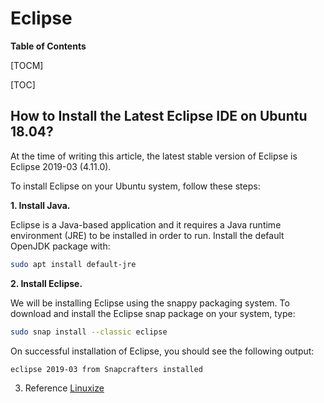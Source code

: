 
# Eclipse

**Table of Contents**

[TOCM]

[TOC]

## How to Install the Latest Eclipse IDE on Ubuntu 18.04?

At the time of writing this article, the latest stable version of Eclipse is 
Eclipse 2019-03 (4.11.0).

To install Eclipse on your Ubuntu system, follow these steps:

**1. Install Java.**

Eclipse is a Java-based application and it requires a Java runtime environment (JRE)
to be installed in order to run. Install the default OpenJDK package with:
```bash
sudo apt install default-jre
```

**2. Install Eclipse.**

We will be installing Eclipse using the snappy packaging system. To download and 
install the Eclipse snap package on your system, type:
```bash
sudo snap install --classic eclipse
```

On successful installation of Eclipse, you should see the following output:
```
eclipse 2019-03 from Snapcrafters installed
```

3. Reference
[Linuxize](https://linuxize.com/post/how-to-install-the-latest-eclipse-ide-on-ubuntu-18-04/)
